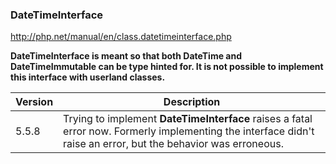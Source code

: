 ### DateTimeInterface

http://php.net/manual/en/class.datetimeinterface.php

<strong>DateTimeInterface is meant so that both DateTime and DateTimeImmutable can be type hinted for. It is not possible to implement this interface with userland classes.</strong>

<table class="doctable informaltable">  
 <thead>
  <tr>
   <th>Version</th>
   <th>Description</th>
  </tr>
 </thead>
 <tbody class="tbody">
  <tr>
   <td>5.5.8</td>
   <td>
    Trying to implement <strong class="classname">DateTimeInterface</strong> raises a
    fatal error now. Formerly implementing the interface didn't raise an
    error, but the behavior was erroneous.
   </td>
  </tr>
 </tbody>
</table>